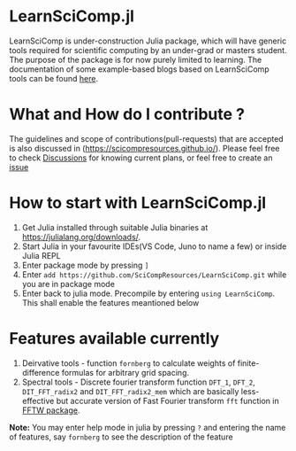# LearnSciComp.jl

LearnSciComp is under-construction Julia package, which will have generic tools required for scientific computing by an under-grad or masters student. The purpose of the package is for now purely limited to learning.
The documentation of some example-based blogs based on LearnSciComp tools can be found [here](https://scicompresources.github.io/). 

# What and How do I contribute ?
The guidelines and scope of contributions(pull-requests) that are accepted is also discussed in (https://scicompresources.github.io/). Please feel free to check [Discussions](https://github.com/SciCompResources/LearnSciComp/discussions) for knowing current plans, or feel free to create an [issue](https://github.com/SciCompResources/LearnSciComp/issues)

# How to start with LearnSciComp.jl
1) Get Julia installed through suitable Julia binaries at https://julialang.org/downloads/. 
2) Start Julia in your favourite IDEs(VS Code, Juno to name a few) or inside Julia REPL
3) Enter package mode by pressing `]` 
4) Enter `add https://github.com/SciCompResources/LearnSciComp.git` while you are in package mode
5) Enter back to julia mode. Precompile by entering `using LearnSciComp`. This shall enable the features meantioned below

# Features available currently
1) Deirvative tools -  function `fornberg` to calculate weights of finite-difference formulas for arbitrary grid spacing.
2) Spectral tools - Discrete fourier transform function `DFT_1`, `DFT_2`, `DIT_FFT_radix2` and `DIT_FFT_radix2_mem` which are basically less-effective but accurate version of Fast Fourier transform `fft` function in [FFTW package](https://github.com/JuliaMath/FFTW.jl). 

**Note:** You may enter help mode in julia by pressing `?` and entering the name of features, say `fornberg` to see the description of the feature
